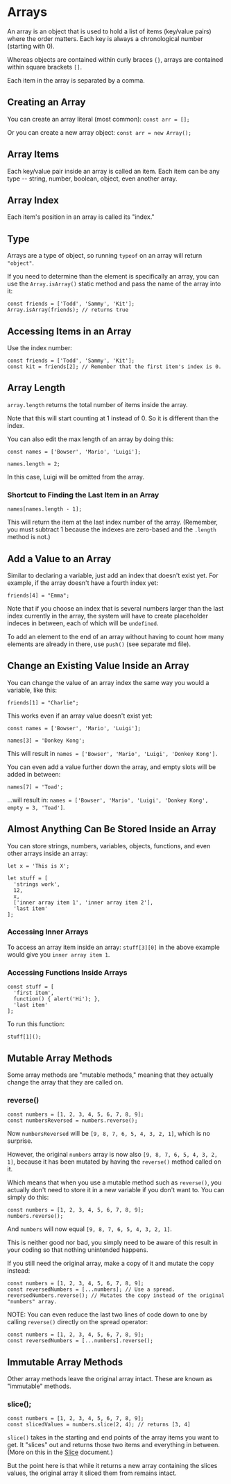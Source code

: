 # Arrays

An array is an object that is used to hold a list of items (key/value pairs) where the order matters. Each key is always a chronological number (starting with 0).

Whereas objects are contained within curly braces `{}`, arrays are contained within square brackets `[]`.

Each item in the array is separated by a comma.


## Creating an Array

You can create an array literal (most common): `const arr = [];`

Or you can create a new array object: `const arr = new Array();`


## Array Items

Each key/value pair inside an array is called an item. Each item can be any type -- string, number, boolean, object, even another array.


## Array Index

Each item's position in an array is called its "index."


## Type

Arrays are a type of object, so running `typeof` on an array will return `"object"`.

If you need to determine than the element is specifically an array, you can use the `Array.isArray()` static method and pass the name of the array into it:

```
const friends = ['Todd', 'Sammy', 'Kit'];
Array.isArray(friends); // returns true
```


## Accessing Items in an Array

Use the index number:

```
const friends = ['Todd', 'Sammy', 'Kit'];
const kit = friends[2]; // Remember that the first item's index is 0.
```


## Array Length

`array.length` returns the total number of items inside the array.

Note that this will start counting at 1 instead of 0. So it is different than the index.

You can also edit the max length of an array by doing this:

```
const names = ['Bowser', 'Mario', 'Luigi'];

names.length = 2;
```

In this case, Luigi will be omitted from the array.

### Shortcut to Finding the Last Item in an Array

```
names[names.length - 1];
```

This will return the item at the last index number of the array.  (Remember, you must subtract 1 because the indexes are zero-based and the `.length` method is not.)


## Add a Value to an Array

Similar to declaring a variable, just add an index that doesn't exist yet. For example, if the array doesn't have a fourth index yet:

`friends[4] = "Emma";`

Note that if you choose an index that is several numbers larger than the last index currently in the array, the system will have to create placeholder indeces in between, each of which will be `undefined`.

To add an element to the end of an array without having to count how many elements are already in there, use `push()` (see separate md file).


## Change an Existing Value Inside an Array

You can change the value of an array index the same way you would a variable, like this:

`friends[1] = "Charlie";`

This works even if an array value doesn't exist yet:

```
const names = ['Bowser', 'Mario', 'Luigi'];

names[3] = 'Donkey Kong';
```

This will result in `names = ['Bowser', 'Mario', 'Luigi', 'Donkey Kong'].`

You can even add a value further down the array, and empty slots will be added in between:

```
names[7] = 'Toad';
```

...will result in: `names = ['Bowser', 'Mario', 'Luigi', 'Donkey Kong', empty = 3, 'Toad']`.


## Almost Anything Can Be Stored Inside an Array

You can store strings, numbers, variables, objects, functions, and even other arrays inside an array:

```
let x = 'This is X';

let stuff = [
  'strings work',
  12,
  x,
  ['inner array item 1', 'inner array item 2'],
  'last item'
];
```

### Accessing Inner Arrays

To access an array item inside an array: `stuff[3][0]` in the above example would give you `inner array item 1`.

### Accessing Functions Inside Arrays

```
const stuff = [
  'first item',
  function() { alert('Hi'); },
  'last item'
];
```

To run this function:

`stuff[1]();`


## Mutable Array Methods

Some array methods are "mutable methods," meaning that they actually change the array that they are called on.


### reverse()

```
const numbers = [1, 2, 3, 4, 5, 6, 7, 8, 9];
const numbersReversed = numbers.reverse();
```

Now `numbersReversed` will be `[9, 8, 7, 6, 5, 4, 3, 2, 1]`, which is no surprise.

However, the original `numbers` array is now also `[9, 8, 7, 6, 5, 4, 3, 2, 1]`, because it has been mutated by having the `reverse()` method called on it.

Which means that when you use a mutable method such as `reverse()`, you actually don't need to store it in a new variable if you don't want to.  You can simply do this:

```
const numbers = [1, 2, 3, 4, 5, 6, 7, 8, 9];
numbers.reverse();
```

And `numbers` will now equal `[9, 8, 7, 6, 5, 4, 3, 2, 1]`.

This is neither good nor bad, you simply need to be aware of this result in your coding so that nothing unintended happens.

If you still need the original array, make a copy of it and mutate the copy instead:

```
const numbers = [1, 2, 3, 4, 5, 6, 7, 8, 9];
const reversedNumbers = [...numbers]; // Use a spread.
reversedNumbers.reverse(); // Mutates the copy instead of the original "numbers" array.
```

NOTE: You can even reduce the last two lines of code down to one by calling `reverse()` directly on the spread operator:

```
const numbers = [1, 2, 3, 4, 5, 6, 7, 8, 9];
const reversedNumbers = [...numbers].reverse();
```


## Immutable Array Methods

Other array methods leave the original array intact.  These are known as "immutable" methods.


### slice();

```
const numbers = [1, 2, 3, 4, 5, 6, 7, 8, 9];
const slicedValues = numbers.slice(2, 4); // returns [3, 4]
```

`slice()` takes in the starting and end points of the array items you want to get.  It "slices" out and returns those two items and everything in between. (More on this in the [Slice](https://github.com/toddcf/code-snippets/blob/master/javascript/objects/arrays/slice.md) document.)

But the point here is that while it returns a new array containing the slices values, the original array it sliced them from remains intact.